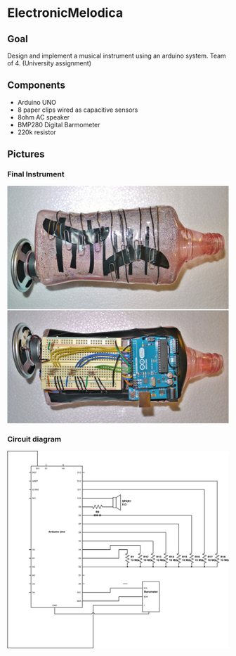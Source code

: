 # ElectronicMelodica

## Goal

Design and implement a musical instrument using an arduino system. Team of 4. (University assignment)

## Components

* Arduino UNO
* 8 paper clips wired as capacitive sensors
* 8ohm AC speaker
* BMP280 Digital Barmometer
* 220k resistor

## Pictures

### Final Instrument

![Top](/images/Top.jpg "Top of instrument")
![Bottom](/images/Bottom.jpg "Bottom of instrument")

### Circuit diagram
![diagram](/images/arduino-project.png "Circuit diagram of instrument")
